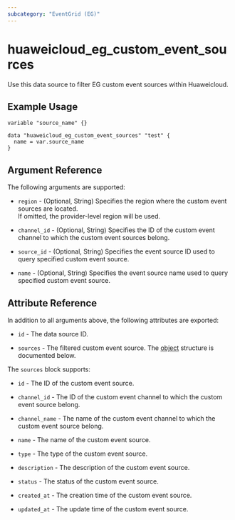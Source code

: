 ```yaml
---
subcategory: "EventGrid (EG)"
---
```


# huaweicloud_eg_custom_event_sources

Use this data source to filter EG custom event sources within Huaweicloud.

## Example Usage

```hcl
variable "source_name" {}

data "huaweicloud_eg_custom_event_sources" "test" {
  name = var.source_name
}
```

## Argument Reference

The following arguments are supported:

* `region` - (Optional, String) Specifies the region where the custom event sources are located.  
  If omitted, the provider-level region will be used.

* `channel_id` - (Optional, String) Specifies the ID of the custom event channel to which the custom event sources
  belong.

* `source_id` - (Optional, String) Specifies the event source ID used to query specified custom event source.

* `name` - (Optional, String) Specifies the event source name used to query specified custom event source.

## Attribute Reference

In addition to all arguments above, the following attributes are exported:

* `id` - The data source ID.

* `sources` - The filtered custom event source.
  The [object](#eg_custom_event_sources) structure is documented below.

<a name="eg_custom_event_sources"></a>
The `sources` block supports:

* `id` - The ID of the custom event source.

* `channel_id` - The ID of the custom event channel to which the custom event source belong.

* `channel_name` - The name of the custom event channel to which the custom event source belong.

* `name` - The name of the custom event source.

* `type` - The type of the custom event source.

* `description` - The description of the custom event source.

* `status` - The status of the custom event source.

* `created_at` - The creation time of the custom event source.

* `updated_at` - The update time of the custom event source.
